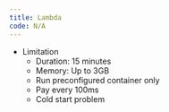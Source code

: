 ```yaml
---
title: Lambda
code: N/A
---
```


- Limitation
  - Duration: 15 minutes
  - Memory: Up to 3GB
  - Run preconfigured container only
  - Pay every 100ms
  - Cold start problem
